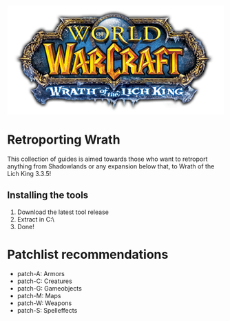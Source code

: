![logo](https://github.com/MoltenCrystal/RetroportingWrath/blob/main/imgs/wotlk.png)

# Retroporting Wrath

This collection of guides is aimed towards those who want to retroport anything from Shadowlands or any expansion below that, to Wrath of the Lich King 3.3.5!

## Installing the tools
1. Download the latest tool release
2. Extract in C:\
3. Done!

# Patchlist recommendations
* patch-A: Armors
* patch-C: Creatures
* patch-G: Gameobjects
* patch-M: Maps
* patch-W: Weapons
* patch-S: Spelleffects